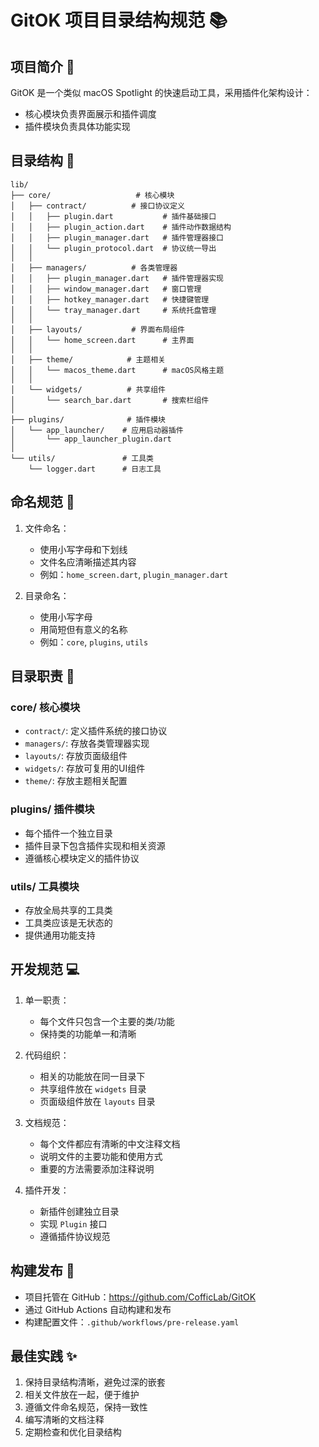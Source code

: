 # GitOK 项目目录结构规范 📚

## 项目简介 🎯

GitOK 是一个类似 macOS Spotlight 的快速启动工具，采用插件化架构设计：
- 核心模块负责界面展示和插件调度
- 插件模块负责具体功能实现

## 目录结构 🌲

```
lib/
├── core/                   # 核心模块
│   ├── contract/          # 接口协议定义
│   │   ├── plugin.dart           # 插件基础接口
│   │   ├── plugin_action.dart    # 插件动作数据结构
│   │   ├── plugin_manager.dart   # 插件管理器接口
│   │   └── plugin_protocol.dart  # 协议统一导出
│   │
│   ├── managers/          # 各类管理器
│   │   ├── plugin_manager.dart   # 插件管理器实现
│   │   ├── window_manager.dart   # 窗口管理
│   │   ├── hotkey_manager.dart   # 快捷键管理
│   │   └── tray_manager.dart     # 系统托盘管理
│   │
│   ├── layouts/           # 界面布局组件
│   │   └── home_screen.dart      # 主界面
│   │
│   ├── theme/            # 主题相关
│   │   └── macos_theme.dart      # macOS风格主题
│   │
│   └── widgets/          # 共享组件
│       └── search_bar.dart       # 搜索栏组件
│
├── plugins/              # 插件模块
│   └── app_launcher/    # 应用启动器插件
│       └── app_launcher_plugin.dart
│
└── utils/               # 工具类
    └── logger.dart      # 日志工具
```

## 命名规范 📝

1. 文件命名：
   - 使用小写字母和下划线
   - 文件名应清晰描述其内容
   - 例如：`home_screen.dart`, `plugin_manager.dart`

2. 目录命名：
   - 使用小写字母
   - 用简短但有意义的名称
   - 例如：`core`, `plugins`, `utils`

## 目录职责 🎯

### core/ 核心模块
- `contract/`: 定义插件系统的接口协议
- `managers/`: 存放各类管理器实现
- `layouts/`: 存放页面级组件
- `widgets/`: 存放可复用的UI组件
- `theme/`: 存放主题相关配置

### plugins/ 插件模块
- 每个插件一个独立目录
- 插件目录下包含插件实现和相关资源
- 遵循核心模块定义的插件协议

### utils/ 工具模块
- 存放全局共享的工具类
- 工具类应该是无状态的
- 提供通用功能支持

## 开发规范 💻

1. 单一职责：
   - 每个文件只包含一个主要的类/功能
   - 保持类的功能单一和清晰

2. 代码组织：
   - 相关的功能放在同一目录下
   - 共享组件放在 `widgets` 目录
   - 页面级组件放在 `layouts` 目录

3. 文档规范：
   - 每个文件都应有清晰的中文注释文档
   - 说明文件的主要功能和使用方式
   - 重要的方法需要添加注释说明

4. 插件开发：
   - 新插件创建独立目录
   - 实现 `Plugin` 接口
   - 遵循插件协议规范

## 构建发布 🚀

- 项目托管在 GitHub：https://github.com/CofficLab/GitOK
- 通过 GitHub Actions 自动构建和发布
- 构建配置文件：`.github/workflows/pre-release.yaml`

## 最佳实践 ✨

1. 保持目录结构清晰，避免过深的嵌套
2. 相关文件放在一起，便于维护
3. 遵循文件命名规范，保持一致性
4. 编写清晰的文档注释
5. 定期检查和优化目录结构 